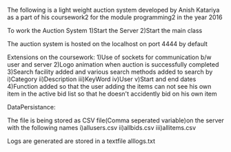 The following is a light weight auction system developed by Anish Katariya as a part of his coursework2 for the module programming2 in the year 2016

To work the Auction System
1)Start the Server
2)Start the main class

The auction system is hosted on the localhost on port 4444 by default

Extensions on the coursework:
1)Use of sockets for communication b/w user and server
2)Logo animation when auction is successfully completed
3)Search facility added and various search methods added to search by
     i)Category
    ii)Description
   iii)KeyWord
    iv)User
     v)Start and end dates
4)Function added so that the user adding the items can not see his own item in the active bid list so that he doesn't accidently bid on his own item

DataPersistance:

The file is being stored as CSV file(Comma seperated variable)on the server with the following names
    i)allusers.csv
   ii)allbids.csv
  iii)allitems.csv
  
 Logs are generated are stored in a textfile 
                alllogs.txt
    
